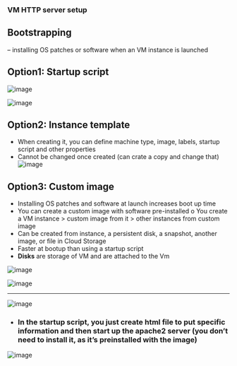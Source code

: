 ### VM HTTP server setup  
## Bootstrapping 
– installing OS patches or software when an VM instance is launched 
## Option1: Startup script 
![image](https://github.com/user-attachments/assets/c7b1602a-4d7a-4207-9a98-8940c30f3ec1)

![image](https://github.com/user-attachments/assets/ed640bb5-7a65-457f-a023-503aa2f6221d)

## Option2: Instance template 
-	When creating it, you can define machine type, image, labels, startup script and other properties 
-	Cannot be changed once created (can crate a copy and change that) 
 ![image](https://github.com/user-attachments/assets/7d9dd880-f90b-48c0-97ff-7662eefc8be5)

## Option3: Custom image 
-	Installing OS patches and software at launch increases boot up time 
-	You can create a custom image with software pre-installed 
o	You create a VM instance > custom image from it > other instances from custom image 
-	Can be created from instance, a persistent disk, a snapshot, another image, or file in Cloud Storage 
-	Faster at bootup than using a startup script 
-	<b>Disks</b> are storage of VM and are attached to the Vm
  
![image](https://github.com/user-attachments/assets/3ccb4da8-32f5-4633-a9ff-ad43b115d0a8)

![image](https://github.com/user-attachments/assets/1f2e87bc-52f8-44a3-8fc4-4f1333205a6b)

---

![image](https://github.com/user-attachments/assets/5275015f-482d-4d30-a050-74a2b4cbec4e)
- ###	In the startup script, you just create html file to put specific information and then start up the apache2 server (you don’t need to install it, as it’s preinstalled with the image)

![image](https://github.com/user-attachments/assets/ee011147-f1ec-4166-a263-bd21108084e9)
